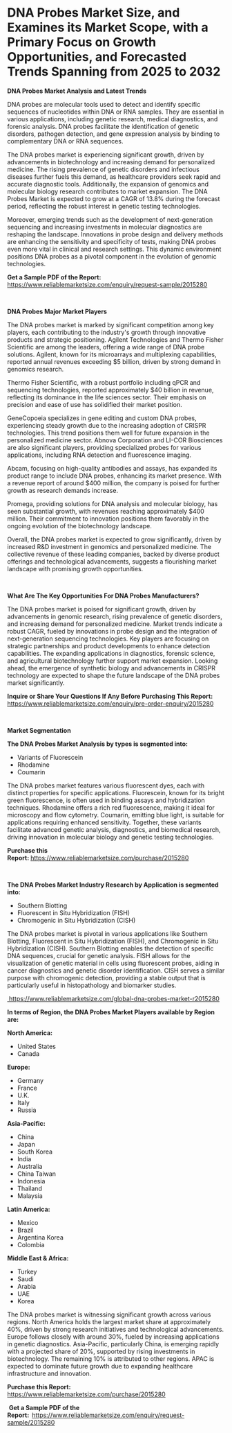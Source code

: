 <p><h1>DNA Probes Market Size, and Examines its Market Scope, with a Primary Focus on Growth Opportunities, and Forecasted Trends Spanning from 2025 to 2032</h1></p><p><strong>DNA Probes Market Analysis and Latest Trends</strong></p>
<p><p>DNA probes are molecular tools used to detect and identify specific sequences of nucleotides within DNA or RNA samples. They are essential in various applications, including genetic research, medical diagnostics, and forensic analysis. DNA probes facilitate the identification of genetic disorders, pathogen detection, and gene expression analysis by binding to complementary DNA or RNA sequences.</p><p>The DNA probes market is experiencing significant growth, driven by advancements in biotechnology and increasing demand for personalized medicine. The rising prevalence of genetic disorders and infectious diseases further fuels this demand, as healthcare providers seek rapid and accurate diagnostic tools. Additionally, the expansion of genomics and molecular biology research contributes to market expansion. The DNA Probes Market is expected to grow at a CAGR of 13.8% during the forecast period, reflecting the robust interest in genetic testing technologies.</p><p>Moreover, emerging trends such as the development of next-generation sequencing and increasing investments in molecular diagnostics are reshaping the landscape. Innovations in probe design and delivery methods are enhancing the sensitivity and specificity of tests, making DNA probes even more vital in clinical and research settings. This dynamic environment positions DNA probes as a pivotal component in the evolution of genomic technologies.</p></p>
<p><strong>Get a Sample PDF of the Report:&nbsp;</strong> <a href="https://www.reliablemarketsize.com/enquiry/request-sample/2015280?utm_campaign=3192&utm_medium=2&utm_source=Github&utm_content=ia&utm_term=13042025&utm_id=dna-probes">https://www.reliablemarketsize.com/enquiry/request-sample/2015280</a></p>
<p>&nbsp;</p>
<p><strong>DNA Probes Major Market Players</strong></p>
<p><p>The DNA probes market is marked by significant competition among key players, each contributing to the industry's growth through innovative products and strategic positioning. Agilent Technologies and Thermo Fisher Scientific are among the leaders, offering a wide range of DNA probe solutions. Agilent, known for its microarrays and multiplexing capabilities, reported annual revenues exceeding $5 billion, driven by strong demand in genomics research. </p><p>Thermo Fisher Scientific, with a robust portfolio including qPCR and sequencing technologies, reported approximately $40 billion in revenue, reflecting its dominance in the life sciences sector. Their emphasis on precision and ease of use has solidified their market position.</p><p>GeneCopoeia specializes in gene editing and custom DNA probes, experiencing steady growth due to the increasing adoption of CRISPR technologies. This trend positions them well for future expansion in the personalized medicine sector. Abnova Corporation and LI-COR Biosciences are also significant players, providing specialized probes for various applications, including RNA detection and fluorescence imaging.</p><p>Abcam, focusing on high-quality antibodies and assays, has expanded its product range to include DNA probes, enhancing its market presence. With a revenue report of around $400 million, the company is poised for further growth as research demands increase.</p><p>Promega, providing solutions for DNA analysis and molecular biology, has seen substantial growth, with revenues reaching approximately $400 million. Their commitment to innovation positions them favorably in the ongoing evolution of the biotechnology landscape.</p><p>Overall, the DNA probes market is expected to grow significantly, driven by increased R&D investment in genomics and personalized medicine. The collective revenue of these leading companies, backed by diverse product offerings and technological advancements, suggests a flourishing market landscape with promising growth opportunities.</p></p>
<p>&nbsp;</p>
<p><strong>What Are The Key Opportunities For DNA Probes Manufacturers?</strong></p>
<p><p>The DNA probes market is poised for significant growth, driven by advancements in genomic research, rising prevalence of genetic disorders, and increasing demand for personalized medicine. Market trends indicate a robust CAGR, fueled by innovations in probe design and the integration of next-generation sequencing technologies. Key players are focusing on strategic partnerships and product developments to enhance detection capabilities. The expanding applications in diagnostics, forensic science, and agricultural biotechnology further support market expansion. Looking ahead, the emergence of synthetic biology and advancements in CRISPR technology are expected to shape the future landscape of the DNA probes market significantly.</p></p>
<p><strong>Inquire or Share Your Questions If Any Before Purchasing This Report:</strong> <a href="https://www.reliablemarketsize.com/enquiry/pre-order-enquiry/2015280?utm_campaign=3192&utm_medium=2&utm_source=Github&utm_content=ia&utm_term=13042025&utm_id=dna-probes">https://www.reliablemarketsize.com/enquiry/pre-order-enquiry/2015280</a></p>
<p>&nbsp;</p>
<p><strong>Market Segmentation</strong></p>
<p><strong>The DNA Probes Market Analysis by types is segmented into:</strong></p>
<p><ul><li>Variants of Fluorescein</li><li>Rhodamine</li><li>Coumarin</li></ul></p>
<p><p>The DNA probes market features various fluorescent dyes, each with distinct properties for specific applications. Fluorescein, known for its bright green fluorescence, is often used in binding assays and hybridization techniques. Rhodamine offers a rich red fluorescence, making it ideal for microscopy and flow cytometry. Coumarin, emitting blue light, is suitable for applications requiring enhanced sensitivity. Together, these variants facilitate advanced genetic analysis, diagnostics, and biomedical research, driving innovation in molecular biology and genetic testing technologies.</p></p>
<p><strong>Purchase this Report:&nbsp;</strong><a href="https://www.reliablemarketsize.com/purchase/2015280?utm_campaign=3192&utm_medium=2&utm_source=Github&utm_content=ia&utm_term=13042025&utm_id=dna-probes">https://www.reliablemarketsize.com/purchase/2015280</a></p>
<p>&nbsp;</p>
<p><strong>The DNA Probes Market Industry Research by Application is segmented into:</strong></p>
<p><ul><li>Southern Blotting</li><li>Fluorescent in Situ Hybridization (FISH)</li><li>Chromogenic in Situ Hybridization (CISH)</li></ul></p>
<p><p>The DNA probes market is pivotal in various applications like Southern Blotting, Fluorescent in Situ Hybridization (FISH), and Chromogenic in Situ Hybridization (CISH). Southern Blotting enables the detection of specific DNA sequences, crucial for genetic analysis. FISH allows for the visualization of genetic material in cells using fluorescent probes, aiding in cancer diagnostics and genetic disorder identification. CISH serves a similar purpose with chromogenic detection, providing a stable output that is particularly useful in histopathology and biomarker studies.</p></p>
<p><a href="https://www.reliablemarketsize.com/global-dna-probes-market-r2015280?utm_campaign=3192&utm_medium=2&utm_source=Github&utm_content=ia&utm_term=13042025&utm_id=dna-probes">&nbsp;https://www.reliablemarketsize.com/global-dna-probes-market-r2015280</a></p>
<p><strong>In terms of Region, the DNA Probes Market Players available by Region are:</strong></p>
<p>
    <p> <strong> North America: </strong>
        <ul>
            <li>United States</li>
            <li>Canada</li>
        </ul>
        </p> 
    <p> <strong> Europe: </strong>
        <ul>
            <li>Germany</li>
            <li>France</li>
            <li>U.K.</li>
            <li>Italy</li>
            <li>Russia</li>
        </ul>
        </p> 
    <p> <strong> Asia-Pacific: </strong>
        <ul>
            <li>China</li>
            <li>Japan</li>
            <li>South Korea</li>
            <li>India</li>
            <li>Australia</li>
            <li>China Taiwan</li>
            <li>Indonesia</li>
            <li>Thailand</li>
            <li>Malaysia</li>
        </ul>
        </p> 
    <p> <strong> Latin America: </strong>
        <ul>
            <li>Mexico</li>
            <li>Brazil</li>
            <li>Argentina Korea</li>
            <li>Colombia</li>
        </ul>
        </p> 
    <p> <strong> Middle East & Africa: </strong>
        <ul>
            <li>Turkey</li>
            <li>Saudi</li>
            <li>Arabia</li>
            <li>UAE</li>
            <li>Korea</li>
        </ul>
    </p>
    </p>
<p><p>The DNA probes market is witnessing significant growth across various regions. North America holds the largest market share at approximately 40%, driven by strong research initiatives and technological advancements. Europe follows closely with around 30%, fueled by increasing applications in genetic diagnostics. Asia-Pacific, particularly China, is emerging rapidly with a projected share of 20%, supported by rising investments in biotechnology. The remaining 10% is attributed to other regions. APAC is expected to dominate future growth due to expanding healthcare infrastructure and innovation.</p></p>
<p><strong>Purchase this Report: </strong><a href="https://www.reliablemarketsize.com/purchase/2015280?utm_campaign=3192&utm_medium=2&utm_source=Github&utm_content=ia&utm_term=13042025&utm_id=dna-probes">https://www.reliablemarketsize.com/purchase/2015280</a></p>
<p>&nbsp;<strong>Get a Sample PDF of the Report:&nbsp;&nbsp;</strong><a href="https://www.reliablemarketsize.com/enquiry/request-sample/2015280?utm_campaign=3192&utm_medium=2&utm_source=Github&utm_content=ia&utm_term=13042025&utm_id=dna-probes">https://www.reliablemarketsize.com/enquiry/request-sample/2015280</a></p>
<p><strong></strong></p>
<p><p></p><p></p><p></p></p>